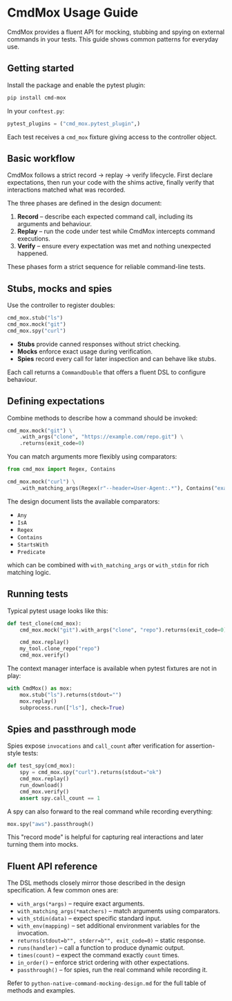 # CmdMox Usage Guide

CmdMox provides a fluent API for mocking, stubbing and spying on external commands in your tests. This guide shows common patterns for everyday use.

## Getting started

Install the package and enable the pytest plugin:

```bash
pip install cmd-mox
```

In your `conftest.py`:

```python
pytest_plugins = ("cmd_mox.pytest_plugin",)
```

Each test receives a `cmd_mox` fixture giving access to the controller object.

## Basic workflow

CmdMox follows a strict record → replay → verify lifecycle. First declare expectations, then run your code with the shims active, finally verify that interactions matched what was recorded.

The three phases are defined in the design document:

1. **Record** – describe each expected command call, including its arguments and behaviour.
2. **Replay** – run the code under test while CmdMox intercepts command executions.
3. **Verify** – ensure every expectation was met and nothing unexpected happened.

These phases form a strict sequence for reliable command-line tests.

## Stubs, mocks and spies

Use the controller to register doubles:

```python
cmd_mox.stub("ls")
cmd_mox.mock("git")
cmd_mox.spy("curl")
```

- **Stubs** provide canned responses without strict checking.
- **Mocks** enforce exact usage during verification.
- **Spies** record every call for later inspection and can behave like stubs.

Each call returns a `CommandDouble` that offers a fluent DSL to configure behaviour.

## Defining expectations

Combine methods to describe how a command should be invoked:

```python
cmd_mox.mock("git") \
    .with_args("clone", "https://example.com/repo.git") \
    .returns(exit_code=0)
```

You can match arguments more flexibly using comparators:

```python
from cmd_mox import Regex, Contains

cmd_mox.mock("curl") \
    .with_matching_args(Regex(r"--header=User-Agent:.*"), Contains("example"))
```

The design document lists the available comparators:

- `Any`
- `IsA`
- `Regex`
- `Contains`
- `StartsWith`
- `Predicate`

which can be combined with `with_matching_args` or `with_stdin` for rich matching logic.

## Running tests

Typical pytest usage looks like this:

```python
def test_clone(cmd_mox):
    cmd_mox.mock("git").with_args("clone", "repo").returns(exit_code=0)

    cmd_mox.replay()
    my_tool.clone_repo("repo")
    cmd_mox.verify()
```

The context manager interface is available when pytest fixtures are not in play:

```python
with CmdMox() as mox:
    mox.stub("ls").returns(stdout="")
    mox.replay()
    subprocess.run(["ls"], check=True)
```

## Spies and passthrough mode

Spies expose `invocations` and `call_count` after verification for assertion-style tests:

```python
def test_spy(cmd_mox):
    spy = cmd_mox.spy("curl").returns(stdout="ok")
    cmd_mox.replay()
    run_download()
    cmd_mox.verify()
    assert spy.call_count == 1
```

A spy can also forward to the real command while recording everything:

```python
mox.spy("aws").passthrough()
```

This "record mode" is helpful for capturing real interactions and later turning them into mocks.

## Fluent API reference

The DSL methods closely mirror those described in the design specification. A few common ones are:

- `with_args(*args)` – require exact arguments.
- `with_matching_args(*matchers)` – match arguments using comparators.
- `with_stdin(data)` – expect specific standard input.
- `with_env(mapping)` – set additional environment variables for the invocation.
- `returns(stdout=b"", stderr=b"", exit_code=0)` – static response.
- `runs(handler)` – call a function to produce dynamic output.
- `times(count)` – expect the command exactly `count` times.
- `in_order()` – enforce strict ordering with other expectations.
- `passthrough()` – for spies, run the real command while recording it.

Refer to `python-native-command-mocking-design.md` for the full table of methods and examples.
